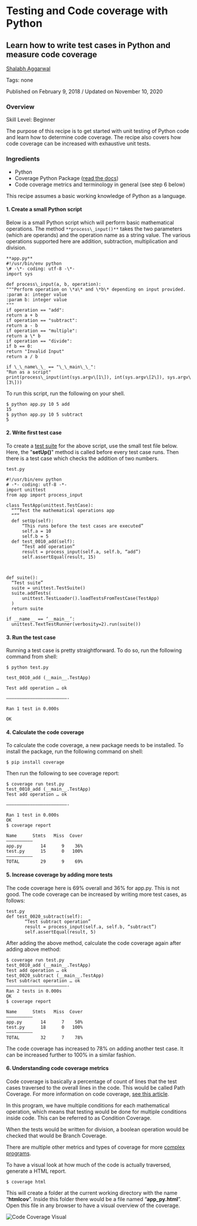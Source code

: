 # Testing and Code coverage with Python

## Learn how to write test cases in Python and measure code coverage

[Shalabh Aggarwal](https://developer.ibm.com/recipes/author/shalabh7777/)

Tags: none

Published on February 9, 2018 / Updated on November 10, 2020

### Overview

Skill Level: Beginner

The purpose of this recipe is to get started with unit testing of Python code and learn how to determine code coverage. The recipe also covers how code coverage can be increased with exhaustive unit tests.

### Ingredients

*   Python
*   Coverage Python Package ([read the docs](\"https://coverage.readthedocs.io/en/coverage-4.4.2/\"))
*   Code coverage metrics and terminology in general (see step 6 below)

This recipe assumes a basic working knowledge of Python as a language.

#### 1. Create a small Python script

Below is a small Python script which will perform basic mathematical operations. The method `**process\_input()**` takes the two parameters (which are operands) and the operation name as a string value. The various operations supported here are addition, subtraction, multiplication and division.
```
**app.py**
#!/usr/bin/env python
\# -\*- coding: utf-8 -\*-
import sys

def process\_input(a, b, operation):
"""Perform operation on \*a\* and \*b\* depending on input provided.
:param a: integer value
:param b: integer value
"""
if operation == "add":
return a + b
if operation == "subtract":
return a - b
if operation == "multiple":
return a \* b
if operation == "divide":
if b == 0:
return "Invalid Input"
return a / b

if \_\_name\_\_ == "\_\_main\_\_":
"Run as a script"
print(process\_input(int(sys.argv\[1\]), int(sys.argv\[2\]), sys.argv\[3\]))
```

To run this script, run the following on your shell.

```
$ python app.py 10 5 add
15
$ python app.py 10 5 subtract
5
```

#### 2. Write first test case

To create a [test suite](https://docs.python.org/3/library/unittest.html) for the above script, use the small test file below. Here, the "**setUp()**" method is called before every test case runs. Then there is a test case which checks the addition of two numbers.
```
test.py

#!/usr/bin/env python
# -*- coding: utf-8 -*-
import unittest
from app import process_input

class TestApp(unittest.TestCase):
  “””Test the mathematical operations app
  “””
  def setUp(self):
      “This runs before the test cases are executed”
      self.a = 10
      self.b = 5
  def test_0010_add(self):
      “Test add operation”
      result = process_input(self.a, self.b, “add”)
      self.assertEqual(result, 15)



def suite():
  “Test suite”
  suite = unittest.TestSuite()
  suite.addTests(
      unittest.TestLoader().loadTestsFromTestCase(TestApp)
  )
  return suite

if __name__ == ‘__main__’:
  unittest.TextTestRunner(verbosity=2).run(suite())
```

#### 3. Run the test case

Running a test case is pretty straightforward. To do so, run the following command from shell:

```
$ python test.py

test_0010_add (__main__.TestApp)

Test add operation … ok

———————————————————————-

Ran 1 test in 0.000s

OK
```

#### 4. Calculate the code coverage

To calculate the code coverage, a new package needs to be installed. To install the package, run the following command on shell:
```
$ pip install coverage
```
Then run the following to see coverage report:
```
$ coverage run test.py
test_0010_add (__main__.TestApp)
Test add operation … ok

———————————————————————-

Ran 1 test in 0.000s
OK
$ coverage report

Name      Stmts   Miss  Cover
—————————–
app.py       14      9    36%
test.py      15      0   100%
—————————–
TOTAL        29      9    69%
```

#### 5. Increase coverage by adding more tests

The code coverage here is 69% overall and 36% for app.py. This is not good. The code coverage can be increased by writing more test cases, as follows:
```
test.py
def test_0020_subtract(self):
       “Test subtract operation”
       result = process_input(self.a, self.b, “subtract”)
       self.assertEqual(result, 5)
```

After adding the above method, calculate the code coverage again after adding above method:

```
$ coverage run test.py
test_0010_add (__main__.TestApp)
Test add operation … ok
test_0020_subtract (__main__.TestApp)
Test subtract operation … ok
———————————————————————-
Ran 2 tests in 0.000s
OK
$ coverage report

Name      Stmts   Miss  Cover
—————————–
app.py       14      7    50%
test.py      18      0   100%
—————————–
TOTAL        32      7    78%
```

The code coverage has increased to 78% on adding another test case. It can be increased further to 100% in a similar fashion.

#### 6. Understanding code coverage metrics

Code coverage is basically a percentage of count of lines that the test cases traversed to the overall lines in the code. This would be called Path Coverage. For more information on code coverage, [see this article](https://www.sealights.io/test-metrics/code-coverage-metrics/).

In this program, we have multiple conditions for each mathematical operation, which means that testing would be done for multiple conditions inside code. This can be referred to as Condition Coverage.

When the tests would be written for division, a boolean operation would be checked that would be Branch Coverage.

There are multiple other metrics and types of coverage for more [complex programs](https://github.com/Flask-Framework-Cookbook/Chapter-10/blob/master/app_tests.py).

To have a visual look at how much of the code is actually traversed, generate a HTML report.

```
$ coverage html
```

This will create a folder at the current working directory with the name “**htmlcov**”. Inside this folder there would be a file named “**app\_py.html**”. Open this file in any browser to have a visual overview of the coverage.

![Code Coverage Visual](/recipes/wp-content/uploads/sites/41/2018/02/Screen-Shot-2018-02-01-at-3.35.59-PM.png)
